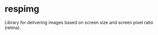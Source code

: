 respimg
=======

Library for delivering images based on screen size and screen pixel ratio (retina).
